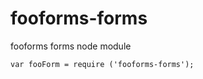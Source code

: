 fooforms-forms
==============

fooforms forms node module


`var fooForm = require ('fooforms-forms');`


